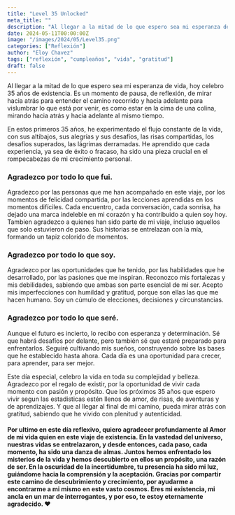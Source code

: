 ```yaml
---
title: "Level 35 Unlocked"
meta_title: ""
description: "Al llegar a la mitad de lo que espero sea mi esperanza de vida, hoy celebro 35 años de existencia."
date: 2024-05-11T00:00:00Z
image: "/images/2024/05/Level35.png"
categories: ["Reflexión"]
author: "Eloy Chavez"
tags: ["reflexión", "cumpleaños", "vida", "gratitud"]
draft: false
---
```


Al llegar a la mitad de lo que espero sea mi esperanza de vida, hoy celebro 35 años de existencia. Es un momento de pausa, de reflexión, de mirar hacia atrás para entender el camino recorrido y hacia adelante para vislumbrar lo que está por venir, es como estar en la cima de una colina, mirando hacia atrás y hacia adelante al mismo tiempo.

En estos primeros 35 años, he experimentado el flujo constante de la vida, con sus altibajos, sus alegrías y sus desafíos, las risas compartidas, los desafíos superados, las lágrimas derramadas. He aprendido que cada experiencia, ya sea de éxito o fracaso, ha sido una pieza crucial en el rompecabezas de mi crecimiento personal.

### Agradezco por todo lo que fui. 

Agradezco por las personas que me han acompañado en este viaje, por los momentos de felicidad compartida, por las lecciones aprendidas en los momentos difíciles. Cada encuentro, cada conversación, cada sonrisa, ha dejado una marca indeleble en mi corazón y ha contribuido a quien soy hoy. Tambien agradezco a quienes han sido parte de mi viaje, incluso aquellos que solo estuvieron de paso. Sus historias se entrelazan con la mía, formando un tapiz colorido de momentos.

### Agradezco por todo lo que soy. 

Agradezco por las oportunidades que he tenido, por las habilidades que he desarrollado, por las pasiones que me inspiran. Reconozco mis fortalezas y mis debilidades, sabiendo que ambas son parte esencial de mi ser. Acepto mis imperfecciones con humildad y gratitud, porque son ellas las que me hacen humano. Soy un cúmulo de elecciones, decisiones y circunstancias. 

### Agradezco por todo lo que seré. 

Aunque el futuro es incierto, lo recibo con esperanza y determinación. Sé que habrá desafíos por delante, pero también sé que estaré preparado para enfrentarlos. Seguiré cultivando mis sueños, construyendo sobre las bases que he establecido hasta ahora. Cada día es una oportunidad para crecer, para aprender, para ser mejor.

Este día especial, celebro la vida en toda su complejidad y belleza. Agradezco por el regalo de existir, por la oportunidad de vivir cada momento con pasión y propósito. Que los próximos 35 años que espero vivir segun las estadisticas estén llenos de amor, de risas, de aventuras y de aprendizajes. Y que al llegar al final de mi camino, pueda mirar atrás con gratitud, sabiendo que he vivido con plenitud y autenticidad.

#### Por ultimo en este día reflexivo, quiero agradecer profundamente al Amor de mi vida quien en este viaje de existencia. En la vastedad del universo, nuestras vidas se entrelazaron, y desde entonces, cada paso, cada momento, ha sido una danza de almas. Juntos hemos enfrentado los misterios de la vida y hemos descubierto en ellos un propósito, una razón de ser. En la oscuridad de la incertidumbre, tu presencia ha sido mi luz, guiándome hacia la comprensión y la aceptación. Gracias por compartir este camino de descubrimiento y crecimiento, por ayudarme a encontrarme a mi mismo en este vasto cosmos. Eres mi existencia, mi ancla en un mar de interrogantes, y por eso, te estoy eternamente agradecido. ❤️